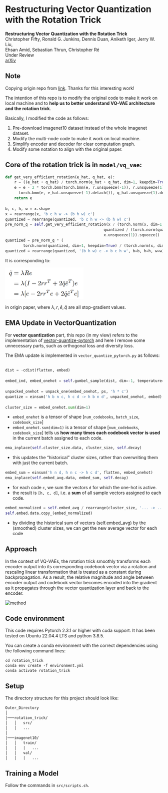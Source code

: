 # Restructuring Vector Quantization with the Rotation Trick

**Restructuring Vector Quantization with the Rotation Trick**  
Christopher Fifty, Ronald G. Junkins, Dennis Duan, Aniketh Iger, Jerry W. Liu, \
Ehsan Amid, Sebastian Thrun, Christopher Ré\
Under Review\
[arXiv](https://arxiv.org/abs/xxxx.yyyyy)

## Note
Copying origin repo from [link](https://github.com/cfifty/rotation_trick). Thanks for this interesting work!


The intention of this repo is to modify the original code to make it work on local machine and to **help us to better understand VQ-VAE architecture and the rotation trick**.

Basically, I modified the code as follows:
1. Pre-download imagenet10 dataset instead of the whole imagenet dataset.
2. Modify the multi-node code to make it work on local machine.
3. Simplify encoder and decoder for clear computation graph.
4. Modify some notation to align with the original paper.


## Core of the **rotation trick** is in `model/vq_vae`:
```python
def get_very_efficient_rotation(e_hat, q_hat, e):
    r = ((e_hat + q_hat) / torch.norm(e_hat + q_hat, dim=1, keepdim=True)).detach()
    e = e - 2 * torch.bmm(torch.bmm(e, r.unsqueeze(-1)), r.unsqueeze(1)) + 2 * torch.bmm(
      torch.bmm(e, e_hat.unsqueeze(-1).detach()), q_hat.unsqueeze(1).detach())
    return e

b, c, h, w = x.shape
x = rearrange(x, 'b c h w -> (b h w) c')
quantized = rearrange(quantized, 'b c h w -> (b h w) c')
pre_norm_q = self.get_very_efficient_rotation(x / (torch.norm(x, dim=1, keepdim=True) + 1e-6),
                                            quantized / (torch.norm(quantized, dim=1, keepdim=True) + 1e-6),
                                            x.unsqueeze(1)).squeeze()
quantized = pre_norm_q * (
        torch.norm(quantized, dim=1, keepdim=True) / (torch.norm(x, dim=1, keepdim=True) + 1e-6)).detach()
quantized = rearrange(quantized, '(b h w) c -> b c h w', b=b, h=h, w=w)
```

It is corresponding to:

![method](assets/equation.png)

in origin paper, where $\lambda, r, \hat{e}, \hat{q}$ are all stop-gradient values. 

## EMA Update in VectorQuantization
For **vector quantization** part, this repo (in my view) refers to the implementation of [vector-quantize-pytorch](https://github.com/lucidrains/vector-quantize-pytorch) and here I remove some unnecessary parts, such as orthogonal loss and diversity loss.

The EMA update is implemented in `vector_quantize_pytorch.py` as follows:
```python

dist = -cdist(flatten, embed)

embed_ind, embed_onehot = self.gumbel_sample(dist, dim=-1, temperature=sample_codebook_temp, training=self.training)

unpacked_onehot = unpack_one(embed_onehot, ps, 'h * c')
quantize = einsum('h b n c, h c d -> h b n d', unpacked_onehot, embed)

cluster_size = embed_onehot.sum(dim=1)
```
+ `embed_onehot` is a tensor of shape [`num_codebooks`, `batch_size`, `codebook_size`]
+ `embed_onehot.sum(dim=1)` is a tensor of shape [`num_codebooks`, `codebook_size`] tells us **how many times each codebook vector is used** in the current batch assigned to each code.

```python
ema_inplace(self.cluster_size.data, cluster_size, self.decay)
```
+ this updates the “historical” cluster sizes, rather than overwriting them with just the current batch.

```python
embed_sum = einsum('h n d, h n c -> h c d', flatten, embed_onehot)
ema_inplace(self.embed_avg.data, embed_sum, self.decay)
```
+ for each code `c`, we sum the vectors `d` for which the one-hot is active.
+ the result is `[h, c, d]`, i.e. a **sum** of all sample vectors assigned to each code.

```python
embed_normalized = self.embed_avg / rearrange(cluster_size, '... -> ... 1')
self.embed.data.copy_(embed_normalized)
```
+ by dividing the historical sum of vectors (self.embed_avg) by the (smoothed) cluster sizes, we can get the new average vector for each code

## Approach

In the context of VQ-VAEs, the rotation trick smoothly transforms each encoder output into its corresponding codebook
vector via a rotation and rescaling linear transformation that is treated as a constant during backpropagation. As a
result, the relative magnitude and angle between encoder output and codebook vector becomes encoded into the gradient as
it propagates through the vector quantization layer and back to the encoder.

![method](assets/rot_trick.png)

## Code environment

This code requires Pytorch 2.3.1 or higher with cuda support. It has been tested on Ubuntu 22.04.4 LTS and python 3.8.5.

You can create a conda environment with the correct dependencies using the following command lines:

```
cd rotation_trick
conda env create -f environment.yml
conda activate rotation_trick
```

## Setup

The directory structure for this project should look like:

```
Outer_Directory
│
│───rotation_trick/
│   │   src/
│   │   ...
│
│───imagenet10/
│   │   train/
│   │   |   ...
│   │   val/
│   │   |   ...
```

## Training a Model

Follow the commands in ```src/scripts.sh```.
